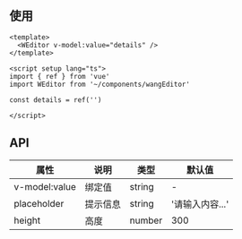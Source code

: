 ## 使用
```
<template>
  <WEditor v-model:value="details" />
</template>

<script setup lang="ts">
import { ref } from 'vue'
import WEditor from '~/components/wangEditor'

const details = ref('')

</script>
```

## API
| 属性 | 说明 | 类型 | 默认值 |
| ---- | ---- | ---- | ------ |
| v-model:value | 绑定值 | string | - |
| placeholder | 提示信息 | string | '请输入内容...' |
| height | 高度 | number | 300 |
